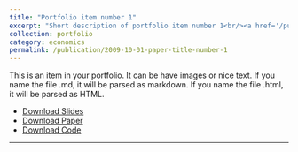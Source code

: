 ```yaml
---
title: "Portfolio item number 1"
excerpt: "Short description of portfolio item number 1<br/><a href='/publication/2009-10-01-paper-title-number-1'><img src='/images/500x300.png'></a>"
collection: portfolio
category: economics
permalink: /publication/2009-10-01-paper-title-number-1
---
```


This is an item in your portfolio. It can be have images or nice text. If you name the file .md, it will be parsed as markdown. If you name the file .html, it will be parsed as HTML.  
- [Download Slides](/downloads/slides.pdf)  
- [Download Paper](/downloads/paper.pdf)  
- [Download Code](/downloads/code.zip)  

---

